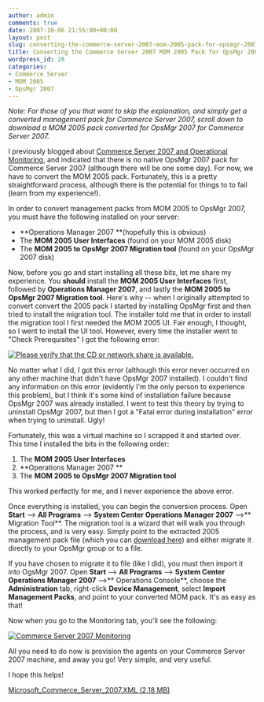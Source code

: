 ```yaml
---
author: admin
comments: true
date: 2007-10-06 21:55:00+00:00
layout: post
slug: converting-the-commerce-server-2007-mom-2005-pack-for-opsmgr-2007
title: Converting the Commerce Server 2007 MOM 2005 Pack for OpsMgr 2007
wordpress_id: 28
categories:
- Commerce Server
- MOM 2005
- OpsMgr 2007
---
```


_Note: For those of you that want to skip the explanation, and simply get a converted management pack for Commerce Server 2007, scroll down to download a MOM 2005 pack converted for OpsMgr 2007 for Commerce Server 2007._

I previously blogged about [Commerce Server 2007 and Operational Monitoring](http://www.wadewegner.com/2007/09/16/CommerceServer2007AndOperationalMonitoring.aspx), and indicated that there is no native OpsMgr 2007 pack for Commerce Server 2007 (although there will be one some day). For now, we have to convert the MOM 2005 pack. Fortunately, this is a pretty straightforward process, although there is the potential for things to to fail (learn from my experience!).

In order to convert management packs from MOM 2005 to OpsMgr 2007, you must have the following installed on your server:

  * **Operations Manager 2007 **(hopefully this is obvious)
  * The **MOM 2005 User Interfaces** (found on your MOM 2005 disk)
  * The **MOM 2005 to OpsMgr 2007 Migration tool** (found on your OpsMgr 2007 disk)

Now, before you go and start installing all these bits, let me share my experience. You **should** install the **MOM 2005 User Interfaces** first, followed by **Operations Manager 2007**, and lastly the **MOM 2005 to OpsMgr 2007 Migration tool**. Here's why -- when I originally attempted to convert convert the 2005 pack I started by installing OpsMgr first and then tried to install the migration tool. The installer told me that in order to install the migration tool I first needed the MOM 2005 UI. Fair enough, I thought, so I went to install the UI tool. However, every time the installer went to "Check Prerequisites" I got the following error:

[![Please verify that the CD or network share is available.](http://images.wadewegner.com/wordpress/content/binary/WindowsLiveWriter/ConvertingtheCommerceServer2007MOMPackto_C74C/MOM2005CDError_thumb.gif)](http://images.wadewegner.com/wordpress/content/binary/WindowsLiveWriter/ConvertingtheCommerceServer2007MOMPackto_C74C/MOM2005CDError_2.gif)

No matter what I did, I got this error (although this error never occurred on any other machine that didn't have OpsMgr 2007 installed). I couldn't find any information on this error (evidently I'm the only person to experience this problem), but I think it's some kind of installation failure because OpsMgr 2007 was already installed. I went to test this theory by trying to uninstall OpsMgr 2007, but then I got a "Fatal error during installation" error when trying to uninstall. Ugly!

Fortunately, this was a virtual machine so I scrapped it and started over. This time I installed the bits in the following order:

  1. The **MOM 2005 User Interfaces**
  2. **Operations Manager 2007 **
  3. The **MOM 2005 to OpsMgr 2007 Migration tool**

This worked perfectly for me, and I never experience the above error.

Once everything is installed, you can begin the conversion process. Open **Start** --> **All Programs** --> **System Center Operations Manager 2007** -->** Migration Tool**. The migration tool is a wizard that will walk you through the process, and is very easy. Simply point to the extracted 2005 management pack file (which you can [download here](http://www.microsoft.com/downloads/details.aspx?FamilyID=20ac6a26-02cc-4dee-95e5-39ee6dabd751&DisplayLang=en)) and either migrate it directly to your OpsMgr group or to a file.

If you have chosen to migrate it to file (like I did), you must then import it into OgsMgr 2007. Open **Start** --> **All Programs** --> **System Center Operations Manager 2007** -->** Operations Console**, choose the **Administration** tab, right-click **Device Management**, select **Import Management Packs**, and point to your converted MOM pack. It's as easy as that!

Now when you go to the Monitoring tab, you'll see the following:

[![Commerce Server 2007 Monitoring](http://images.wadewegner.com/wordpress/content/binary/WindowsLiveWriter/ConvertingtheCommerceServer2007MOMPackto_C74C/CSMonitoring_thumb.gif)](http://images.wadewegner.com/wordpress/content/binary/WindowsLiveWriter/ConvertingtheCommerceServer2007MOMPackto_C74C/CSMonitoring_2.gif)

All you need to do now is provision the agents on your Commerce Server 2007 machine, and away you go! Very simple, and very useful.

I hope this helps!

[Microsoft_Commerce_Server_2007.XML (2.18 MB)](http://images.wadewegner.com/wordpress/content/binary/Microsoft_Commerce_Server_2007.XML)
